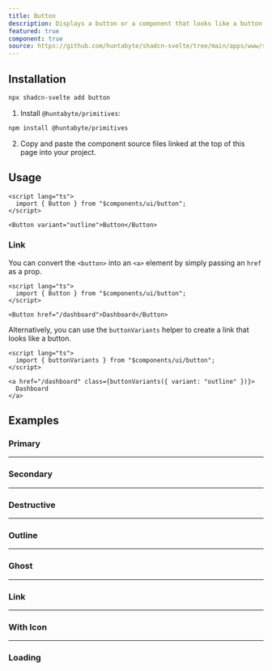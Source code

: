 ```yaml
---
title: Button
description: Displays a button or a component that looks like a button.
featured: true
component: true
source: https://github.com/huntabyte/shadcn-svelte/tree/main/apps/www/src/lib/components/ui/button
---
```


<script>
  import { ComponentExample, ManualInstall } from '$lib/components/docs';
  import { ButtonDemo, ButtonDemoDestructive, ButtonDemoGhost, ButtonDemoOutline, ButtonDemoSecondary, ButtonDemoIcon, ButtonDemoLoading, ButtonDemoLink } from '@/registry/default/example'
</script>

<ComponentExample src="src/lib/registry/default/example/button/ButtonDemo.svelte">

<div slot="example">
<ButtonDemo />
</div>

</ComponentExample>

## Installation

```bash
npx shadcn-svelte add button
```

<ManualInstall>

1. Install `@huntabyte/primitives`:

```bash
npm install @huntabyte/primitives
```

2. Copy and paste the component source files linked at the top of this page into your project.

</ManualInstall>

## Usage

```svelte
<script lang="ts">
  import { Button } from "$components/ui/button";
</script>
```

```svelte
<Button variant="outline">Button</Button>
```

### Link

You can convert the `<button>` into an `<a>` element by simply passing an `href` as a prop.

```svelte
<script lang="ts">
  import { Button } from "$components/ui/button";
</script>

<Button href="/dashboard">Dashboard</Button>
```

Alternatively, you can use the `buttonVariants` helper to create a link that looks like a button.

```svelte
<script lang="ts">
  import { buttonVariants } from "$components/ui/button";
</script>

<a href="/dashboard" class={buttonVariants({ variant: "outline" })}>
  Dashboard
</a>
```

## Examples

### Primary

<ComponentExample src="src/lib/registry/default/example/button/ButtonDemo.svelte">

<div slot="example">
<ButtonDemo />
</div>

</ComponentExample>

---

### Secondary

<ComponentExample src="src/lib/registry/default/example/button/ButtonDemoSecondary.svelte">

<div slot="example">
<ButtonDemoSecondary />
</div>

</ComponentExample>

---

### Destructive

<ComponentExample src="src/lib/registry/default/example/button/ButtonDemoDestructive.svelte">

<div slot="example">
<ButtonDemoDestructive />
</div>

</ComponentExample>

---

### Outline

<ComponentExample src="src/lib/registry/default/example/button/ButtonDemoOutline.svelte">

<div slot="example">
<ButtonDemoOutline />
</div>

</ComponentExample>

---

### Ghost

<ComponentExample src="src/lib/registry/default/example/button/ButtonDemoGhost.svelte">

<div slot="example">
<ButtonDemoGhost />
</div>

</ComponentExample>

---

### Link

<ComponentExample src="src/lib/registry/default/example/button/ButtonDemoLink.svelte">

<div slot="example">
<ButtonDemoLink />
</div>

</ComponentExample>

---

### With Icon

<ComponentExample src="src/lib/registry/default/example/button/ButtonDemoIcon.svelte">

<div slot="example">
<ButtonDemoIcon />
</div>

</ComponentExample>

---

### Loading

<ComponentExample src="src/lib/registry/default/example/button/ButtonDemoLoading.svelte">

<div slot="example">
<ButtonDemoLoading />
</div>

</ComponentExample>
